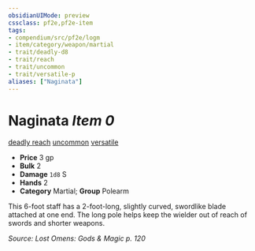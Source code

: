 ```yaml
---
obsidianUIMode: preview
cssclass: pf2e,pf2e-item
tags:
- compendium/src/pf2e/logm
- item/category/weapon/martial
- trait/deadly-d8
- trait/reach
- trait/uncommon
- trait/versatile-p
aliases: ["Naginata"]
---
```

# Naginata *Item 0*  
[deadly <d8>](../../../rules/traits/deadly.md)  [reach](../../../rules/traits/reach.md)  [uncommon](../../../rules/traits/uncommon.md)  [versatile <p>](../../../rules/traits/versatile.md)  

- **Price** 3 gp
- **Bulk** 2
- **Damage** `1d8` S
- **Hands** 2
- **Category** Martial; **Group** Polearm 

This 6-foot staff has a 2-foot-long, slightly curved, swordlike blade attached at one end. The long pole helps keep the wielder out of reach of swords and shorter weapons.

*Source: Lost Omens: Gods & Magic p. 120*